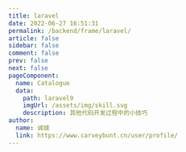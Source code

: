 ```yaml
---
title: laravel
date: 2022-06-27 16:51:31
permalink: /backend/frame/laravel/
article: false
sidebar: false
comment: false
prev: false
next: false
pageComponent: 
  name: Catalogue
  data: 
    path: laravel9
    imgUrl: /assets/img/skill.svg
    description: 其他代码开发过程中的小技巧
author: 
  name: 诚城
  link: https://www.carveybunt.cn/user/profile/
---
```

